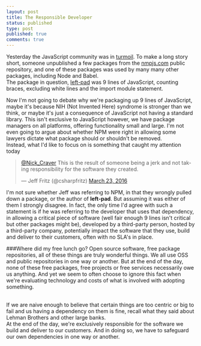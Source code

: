 ```yaml
---
layout: post
title: The Responsible Developer
status: published
type: post
published: true
comments: true
---
```


Yesterday the JavaScript community was in [turmoil](http://www.theregister.co.uk/2016/03/23/npm_left_pad_chaos/). To make a long story short, someone unpublished
a few packages from the [nmpjs.com](https://npmjs.com) public repository, and one of these packages was used by many many other packages, including Node and Babel.
<br/>
The package in question, [left-pad](https://github.com/azer/left-pad/blob/master/index.js) was 9 lines of JavaScript, counting braces, excluding
white lines and the import module statement.
<br/>

Now I'm not going to debate why we're packaging up 9 lines of JavaScript, maybe it's because NIH (Not Invented Here) syndrome is stronger than we think, or maybe it's just a consequence
of JavaScript not having a standard library. This isn't exclusive to JavaScript however, we have package managers on all platforms, offering functionality small and large.  I'm not even going to argue about whether NPM were right in allowing some lawyers dictate what package should or shouldn't be removed.
<br/>
Instead, what I'd like to focus on is something that caught my attention today
<br/>
<blockquote class="twitter-tweet" data-lang="en"><p lang="en" dir="ltr"><a href="https://twitter.com/Nick_Craver">@Nick_Craver</a> This is the result of someone being a jerk and not taking responsibility for the software they created.</p>&mdash; Jeff Fritz (@csharpfritz) <a href="https://twitter.com/csharpfritz/status/712455333315276800">March 23, 2016</a></blockquote> <script async src="//platform.twitter.com/widgets.js" charset="utf-8"></script>


I'm not sure whether Jeff was referring to NPM, in that they wrongly pulled down a package, or the author of **left-pad**. But assuming it was either of them
I strongly disagree. In fact, the only time I'd agree with such a statement is if he was referring to the developer that uses that dependency, in allowing
a critical piece of software (well fair enough 9 lines isn't critical but other packages might be), developed by a third-party person, hosted by a third-party company, potentially impact the software that they use, build and
deliver to their customers, often with no SLA's in place.

###Where did my free lunch go?
Open source software, free package repositories, all of these things are truly wonderful things. We all use OSS and public repositories in one way or another. But at the end
of the day, none of these free packages, free projects or free services necessarily owe us anything. And yet we seem to often choose to ignore this fact when we're evaluating technology and costs of what is involved with adopting something.

<br/>
If we are naive enough to believe that certain things are too centric or big to fail and us having a dependency on them is fine, recall what they said about Lehman Brothers and other large banks.

<br/>
At the end of the day, we're exclusively responsible for the software we build and deliver to our customers. And in doing so, we have to safeguard our own dependencies in one way or another.








